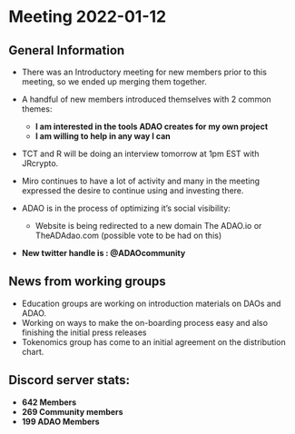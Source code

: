 # Meeting 2022-01-12

## General Information
* There was an Introductory meeting for new members prior to this meeting, so we ended up merging them together.  
* A handful of new members introduced themselves with 2 common themes: 
  * **I am interested in the tools ADAO creates for my own project**
  * **I am willing to help in any way I can**
* TCT and R will be doing an interview tomorrow at 1pm EST with JRcrypto. 
* Miro continues to have a lot of activity and many in the meeting expressed the desire to continue using and investing there. 

* ADAO is in the process of optimizing it’s social visibility:  
  * Website is being redirected to a new domain The ADAO.io or TheADAdao.com (possible vote to be had on this) 
* **New twitter handle is : @ADAOcommunity**

## News from working groups
* Education groups are working on introduction materials on DAOs and ADAO. 
* Working on ways to make the on-boarding process easy and also finishing the initial press releases
* Tokenomics group has come to an initial agreement on the distribution chart. 






## Discord server stats:
* **642 Members**
* **269 Community members**
* **199 ADAO Members**

